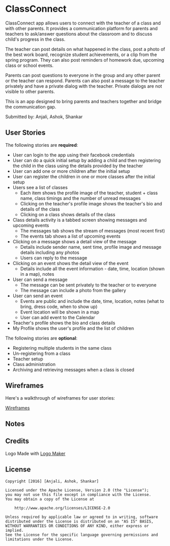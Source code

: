 # ClassConnect

ClassConnect app allows users to connect with the teacher of a class and with other parents.
It provides a communication platform for parents and teachers to ask/answer questions about
the classroom and to discuss child's progress in the class.

The teacher can post details on what happened in the class, post a photo of the best work
board, recognize student achievements, or a clip from the spring program. They can also
post reminders of homework due, upcoming class or school events.

Parents can post questions to everyone in the group and any other parent or the teacher can
respond. Parents can also post a message to the teacher privately and have a private dialog
with the teacher. Private dialogs are not visible to other parents.

This is an app designed to bring parents and teachers together and bridge the communication
gap.

Submitted by: Anjali, Ashok, Shankar 

## User Stories

The following stories are **required**:

* User can login to the app using their facebook credentials
* User can do a quick initial setup by adding a child and then registering the child in the
  class using the details provided by the teacher
* User can add one or more children after the initial setup
* User can register the children in one or more classes after the initial setup
* Users see a list of classes
  * Each item shows the profile image of the teacher, student + class name, class timings and
    the number of unread messages
  * Clicking on the teacher's profile image shows the teacher's bio and details of the class
  * Clicking on a class shows details of the class
* Class details activity is a tabbed screen showing messages and upcoming events
  * The messages tab shows the stream of messages (most recent first)
  * The events tab shows a list of upcoming events
* Clicking on a message shows a detail view of the message
  * Details include sender name, sent time, profile image and message details including any
  photos
  * Users can reply to the message
* Clicking on an event shows the detail view of the event
  * Details include all the event information - date, time, location (shown in a map), notes
* User can send a message
  * The message can be sent privately to the teacher or to everyone
  * The message can include a photo from the gallery
* User can send an event
  * Events are public and include the date, time, location, notes (what to bring, dress code,
  when to show up)
  * Event location will be shown in a map
  * User can add event to the Calendar
* Teacher's profile shows the bio and class details
* My Profile shows the user's profile and the list of children


The following stories are **optional**:

* Registering multiple students in the same class
* Un-registering from a class
* Teacher setup
* Class administration
* Archiving and retrieving messages when a class is closed

## Wireframes

Here's a walkthrough of wireframes for user stories:

[Wireframes](http://htmlpreview.github.com/?https://github.com/class-connect/ClassConnect/blob/master/wireframes/index.html)

## Notes

## Credits

Logo Made with <a href="http://logomakr.com" title="Logo Maker">Logo Maker</a>

## License

    Copyright [2016] [Anjali, Ashok, Shankar]

    Licensed under the Apache License, Version 2.0 (the "License");
    you may not use this file except in compliance with the License.
    You may obtain a copy of the License at

        http://www.apache.org/licenses/LICENSE-2.0

    Unless required by applicable law or agreed to in writing, software
    distributed under the License is distributed on an "AS IS" BASIS,
    WITHOUT WARRANTIES OR CONDITIONS OF ANY KIND, either express or implied.
    See the License for the specific language governing permissions and
    limitations under the License.

